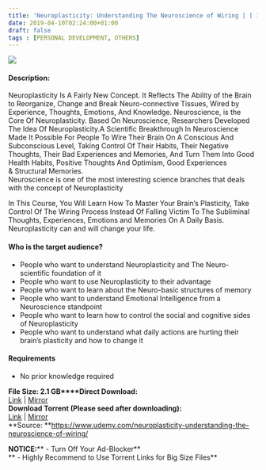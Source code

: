 ```yaml
---
title: 'Neuroplasticity: Understanding The Neuroscience of Wiring | [ 199.99$ Course For Free ]'
date: 2019-04-10T02:24:00+01:00
draft: false
tags : [PERSONAL DEVELOPMENT, OTHERS]
---
```


[![](https://2.bp.blogspot.com/-VaIb_kfhz4s/XK1FAhXSl1I/AAAAAAAABuE/-9Ze2Ag0d30RgtNClE-QAGo3qDmDGD6mQCLcBGAs/s640/Neuroplasticity-Understanding-The-Neuroscience-of-Wiring.jpg)](https://2.bp.blogspot.com/-VaIb_kfhz4s/XK1FAhXSl1I/AAAAAAAABuE/-9Ze2Ag0d30RgtNClE-QAGo3qDmDGD6mQCLcBGAs/s1600/Neuroplasticity-Understanding-The-Neuroscience-of-Wiring.jpg)

  

#### Description:

Neuroplasticity Is A Fairly New Concept. It Reflects The Ability of the Brain to Reorganize, Change and Break Neuro-connective Tissues, Wired by Experience, Thoughts, Emotions, And Knowledge. Neuroscience, is the Core Of Neuroplasticity. Based On Neuroscience, Researchers Developed The Idea Of Neuroplasticity.A Scientific Breakthrough In Neuroscience Made It Possible For People To Wire Their Brain On A Conscious And Subconscious Level, Taking Control Of Their Habits, Their Negative Thoughts, Their Bad Experiences and Memories, And Turn Them Into Good Health Habits, Positive Thoughts And Optimism, Good Experiences & Structural Memories.  
Neuroscience is one of the most interesting science branches that deals with the concept of Neuroplasticity  

In This Course, You Will Learn How To Master Your Brain’s Plasticity, Take Control Of The Wiring Process Instead Of Falling Victim To The Subliminal Thoughts, Experiences, Emotions and Memories On A Daily Basis.  
Neuroplasticity can and will change your life.  

#### Who is the target audience?

*   People who want to understand Neuroplasticity and The Neuro-scientific foundation of it
*   People who want to use Neuroplasticity to their advantage
*   People who want to learn about the Neuro-basic structures of memory
*   People who want to understand Emotional Intelligence from a Neuroscience standpoint
*   People who want to learn how to control the social and cognitive sides of Neuroplasticity
*   People who want to understand what daily actions are hurting their brain’s plasticity and how to change it

#### Requirements

*   No prior knowledge required

**File Size: 2.1 GB****Direct Download:**  
[Link](http://crowdurl.com/Neuroplasticitylink1) | [Mirror](http://crowdurl.com/Neuroplasticitylink2)  
**Download Torrent (Please seed after downloading):**  
[Link](http://crowdurl.com/Neuroplasticitytorrent1) | [Mirror](http://crowdurl.com/Neuroplasticitytorrent2)  
**Source: **https://www.udemy.com/neuroplasticity-understanding-the-neuroscience-of-wiring/  

**NOTICE:**** - Turn Off Your Ad-Blocker**  
** - Highly Recommend to Use Torrent Links for Big Size Files**